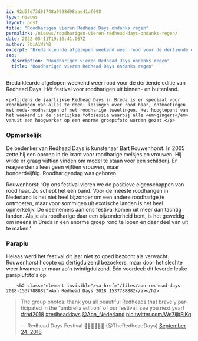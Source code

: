 ```yaml
---
id: 92d5fe73d01748a9998d98aae41af098
type: nieuws
layout: post
title: "Roodharigen vieren Redhead Days ondanks regen"
permalink: /nieuws/roodharigen-vieren-redhead-days-ondanks-regen/
date: 2022-05-11T19:16:41.067Z
author: 7biA1WiYB
excerpt: "Breda kleurde afgelopen weekend weer rood voor de dertiende editie van Redhead Days. Hét festival voor roodharigen uit binnen- en buitenland.  "
seo:
  description: "Roodharigen vieren Redhead Days ondanks regen"
  title: "Roodharigen vieren Redhead Days ondanks regen"
---
```

Breda kleurde afgelopen weekend weer rood voor de dertiende editie van Redhead Days. Hét festival voor roodharigen uit binnen- en buitenland.  

    <p>Tijdens de jaarlijkse Redhead Days in Breda is er speciaal voor roodharigen van alles te doen: lezingen over rood haar, ontmoetingen met mede-roodharigen of met roodharige tweelingen. Het hoogtepunt van het weekend is de jaarlijkse fotosessie waarbij alle <em>gingers</em> vanuit een hoogwerker op een enorme groepsfoto worden gezet.</p>
<h3>Opmerkelijk</h3>
<p>De bedenker van Redhead Days is kunstenaar Bart Rouwenhorst. In 2005 zette hij een oproep in de krant voor roodharige meisjes en vrouwen. Hij wilde er graag vijftien vinden om model te staan voor een schilderij. Er reageerden alleen geen vijftien vrouwen, maar honderdvijftig. Roodharigendag was geboren. </p>
<p>Rouwenhorst: ‘Op ons festival vieren we de positieve eigenschappen van rood haar. Zo schept het een band. Voor de meeste roodharigen in Nederland is het niet heel bijzonder om een andere roodharige te ontmoeten, maar voor sommigen uit exotische landen is het heel opmerkelijk. De deelnemers aan ons festival komen uit meer dan tachtig landen. Als je als roodharige daar een bijzonderheid bent, is het geweldig om ineens in Breda in een enorme groep rond te lopen en daar deel van uit te maken.’ </p>
<h3>Paraplu</h3>
<p>Helaas werd het festival dit jaar niet zo goed bezocht als verwacht. Rouwenhorst hoopte op dertigduizend bezoekers, maar door het slechte weer kwamen er maar zo'n twintigduizend. Eén voordeel: dit leverde leuke paraplufoto's op.</p>
<p><div class="media media-element-container media-default"><div id="file-534717" class="file file-document file-text-oembed">

        <h2 class="element-invisible"><a href="/files/aon-redhead-days-2018-1537788882">Aon Redhead Days 2018 1537788882</a></h2>
    
  
  <div class="content">
    
<blockquote class="twitter-tweet" data-width="550"><p lang="en" dir="ltr">The group photos: thank you all beautiful Redheads that bravely participated in the “umbrella edition” of our festival, see you next year! <a href="https://twitter.com/hashtag/rhd2018?src=hash&amp;ref_src=twsrc%5Etfw">#rhd2018</a> <a href="https://twitter.com/hashtag/redheaddays?src=hash&amp;ref_src=twsrc%5Etfw">#redheaddays</a> <a href="https://twitter.com/Aon_Nederland?ref_src=twsrc%5Etfw">@Aon_Nederland</a> <a href="https://t.co/We7ijbEiKq">pic.twitter.com/We7ijbEiKq</a></p>&mdash; Redhead Days Festival     👩🏻‍🦰👨🏻‍🦰 (@TheRedheadDays) <a href="https://twitter.com/TheRedheadDays/status/1044147215407763456?ref_src=twsrc%5Etfw">September 24, 2018</a></blockquote>
<script async="" src="https://platform.twitter.com/widgets.js" charset="utf-8"></script>
  </div>

  
</div>
</div>  
